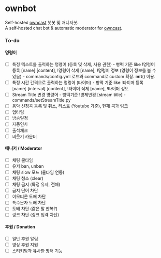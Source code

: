 # ownbot
Self-hosted [owncast](https://github.com/owncast/owncast) 챗봇 및 매니저봇.  
A self-hosted chat bot &amp; automatic moderator for [owncast](https://github.com/owncast/owncast).

### To-do
#### 명령어
- [ ] 특정 텍스트를 출력하는 명령어 (등록 및 삭제, 사용 권한) - 빵떡 기준 like !명령어 등록 [name] [content], !명령어 삭제 [name], !명령어 정보 (명령어 정보를 볼 수 있음) - commands/config.yml 로드와 command로 custom 확장. __init__() 이용.
- [ ] 특정 시간 간격으로 출력하는 명령어 (타이머) - 빵떡 기준 like !타이머 등록 [name] [interval] [content], !타이머 삭제 [name], !타이머 정보
- [ ] Stream Title 변경 명령어 - 빵떡기준 !방제변경 [stream title] - commands/setStreamTitle.py
- [ ] 음악 신청곡 등록 및 취소, 리스트 (Youtube 기준), 현재 곡과 링크
- [ ] 업타임
- [ ] 방송일정
- [ ] 자동인사
- [ ] 출석체크
- [ ] 비웃기 카운터

#### 매니저 / Moderator
- [ ] 채팅 쿨타임
- [ ] 유저 ban, unban
- [ ] 채팅 slow 모드 (쿨타임 연동)
- [ ] 채팅 청소 (clear)
- [ ] 채팅 금지 (특정 유저, 전체)
- [ ] 금지 단어 차단
- [ ] 이모티콘 도배 차단
- [ ] 특수문자 도배 차단
- [ ] 도배 차단 (같은 말 반복?)
- [ ] 링크 차단 (링크 입력 차단)

#### 후원 / Donation
- [ ] 일반 후원 알림
- [ ] 영상 후원 지원
- [ ] 스티키밤과 유사한 방해 기능
